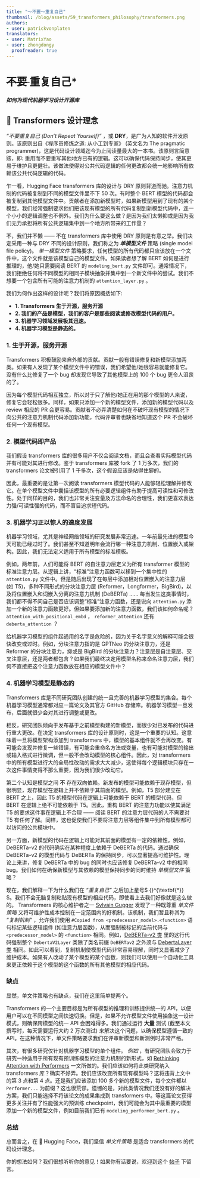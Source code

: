 ```yaml
---
title: "〜不要〜重复自己"
thumbnail: /blog/assets/59_transformers_philosophy/transformers.png
authors:
- user: patrickvonplaten
translators:
- user: MatrixYao
- user: zhongdongy
  proofreader: true
---
```


<h1>
	<del> 不要 </del> 重复自己*
	<h5><i> 如何为现代机器学习设计开源库 </i></h5>
</h1>


## 🤗 Transformers 设计理念

_“不要重复自己 (Don’t Repeat Yourself)”_ ，或 **DRY**，是广为人知的软件开发原则。该原则出自《程序员修炼之道: 从小工到专家》 (英文名为 The pragmatic programmer)，这是代码设计领域迄今为止阅读量最大的一本书。该原则言简意赅，即: 重用而不要重写其他地方已有的逻辑。这可以确保代码保持同步，使其更易于维护且更健壮。该做法使得对公共代码逻辑的任何更改都会统一地影响所有依赖该公共代码逻辑的代码。

乍一看，Hugging Face transformers 库的设计与 DRY 原则背道而驰。注意力机制的代码被复制到不同的模型文件里不下 50 次。有时整个 BERT 模型的代码都会被复制到其他模型文件中。贡献者在添加新模型时，如果新模型用到了现有的某个模型，我们经常强制要求他们把该现有模型的所有代码复制到新模型代码中，连一个小小的逻辑调整也不例外。我们为什么要这么做？是因为我们太懒抑或是因为我们无力承担将所有公共逻辑集中到一个地方所带来的工作量？

不，我们并不懒 —— 不在 transformers 库中使用 DRY 原则是有意之举。我们决定采用一种与 DRY 不同的设计原则，我们称之为 _**单模型文件**_ 策略 (single model file policy)。 _单一模型文件_ 策略要求，任何模型的所有代码都只应该放在一个文件中，这个文件就是该模型自己的模型文件。如果读者想了解 BERT 如何是进行推理的，他/她只需要阅读 BERT 的 `modeling_bert.py` 文件即可。通常情况下，我们拒绝任何将不同模型的相同子模块抽象并集中到一个新文件中的尝试。我们不想要一个包含所有可能的注意力机制的 `attention_layer.py` 。

我们为何作出这样的设计呢？我们将原因概括如下:

- **1. Transformers 生于开源，服务开源**
- **2. 我们的产品是模型，我们的客户是那些阅读或修改模型代码的用户。**
- **3. 机器学习领域发展极其迅速。**
- **4. 机器学习模型是静态的。**

### 1. 生于开源，服务开源

Transformers 积极鼓励来自外部的贡献。贡献一般有错误修复和新模型添加两类。如果有人发现了某个模型文件中的错误，我们希望他/她很容易就能修复它。没有什么比修复了一个 bug 却发现它导致了其他模型上的 100 个 bug 更令人沮丧的了。

因为每个模型代码相互独立，所以对于只了解他/她正在用的那个模型的人来说，修复它会轻松很多。同样，如果只添加一个新的模型文件，添加新的模型代码以及 review 相应的 PR 会更容易。贡献者不必弄清楚如何在不破坏现有模型的情况下向公共的注意力机制代码添加新功能，代码评审者也缺省地知道这个 PR 不会破坏任何一个现有模型。

### 2. 模型代码即产品

我们假设 transformers 库的很多用户不仅会阅读文档，而且会查看实际模型代码并有可能对其进行修改。鉴于 transformers 库被 fork 了 1 万多次，我们的 transformers 论文被引用了 1 千多次，这个假设应该是站得住脚的。

因此，最重要的是让第一次阅读 transformers 模型代码的人能够轻松理解并修改它。在单个模型文件中囊括该模型的所有必要逻辑组件有助于提高可读性和可修改性。处于同样的目的，我们也非常关注变量及方法命名的合理性，我们更喜欢表达力强/可读性强的代码，而不盲目追求短代码。

### 3. 机器学习正以惊人的速度发展

机器学习领域，尤其是神经网络领域的研究发展非常迅速。一年前最先进的模型今天可能已经过时了。我们甚至不知道明年会流行哪一种注意力机制、位置嵌入或架构。因此，我们无法定义适用于所有模型的标准模板。

例如，两年前，人们可能将 BERT 的自注意力层定义为所有 transformer 模型的标准注意力层。从逻辑上讲，“标准”注意力函数可以移到一个集中性的 `attention.py` 文件中。但是随后出现了在每层中添加相对位置嵌入的注意力层 (如 T5)，多种不同形式的分块注意力层 (Reformer，Longformer，BigBird)，以及将位置嵌入和词嵌入分离的注意力机制 (DeBERTa) …… 每当发生这类事情时，我们都不得不问自己是否应该调整“标准”注意力函数，还是说向 `attention.py` 添加一个新的注意力函数更好。但如果要添加新的注意力函数，我们该如何命名呢？ `attention_with_positional_embd` ， `reformer_attention` 还有 `deberta_attention` ？

给机器学习模型的组件起通用的名字是危险的，因为关于名字意义的解释可能会很快改变或过时。例如，分块注意力指的是 GPTNeo 的分块注意力，还是 Reformer 的分块注意力，抑或是 BigBird 的分块注意力？注意层是自注意层、交叉注意层，还是两者都包含？如果我们最终决定用模型名称来命名注意力层，我们何不直接把这个注意力函数放在相应的模型文件中？

### 4. 机器学习模型是静态的

Transformers 库是不同研究团队创建的统一且完善的机器学习模型的集合。每个机器学习模型通常都对应一篇论文及其官方 GitHub 存储库。机器学习模型一旦发布，后面就很少会对其进行调整或更改。

相反，研究团队倾向于发布基于之前模型构建的新模型，而很少对已发布的代码进行重大更改。在决定 transformers 库的设计原则时，这是一个重要的认知。这意味着一旦将模型架构添加到 transformers 中，模型的基本组件就不会再改变。有可能会发现并修复一些错误，有可能会重命名方法或变量，也有可能对模型的输出或输入格式进行微调，但一般不会改动模型的核心组件。因此，对 transformers 中的所有模型进行大的全局性改动的需求大大减少，这使得每个逻辑模块只存在一次这件事情变得不那么重要，因为我们很少改动它。

第二个认知是模型之间 **不** 存在双向依赖。新发布的模型可能依赖于现存模型，但很明显，现存模型在逻辑上并不依赖于其前面的模型。例如，T5 部分建立在 BERT 之上，因此 T5 的模型代码在逻辑上可能依赖于 BERT 的模型代码，但 BERT 在逻辑上绝不可能依赖于 T5。因此，重构 BERT 的注意力功能以使其满足 T5 的要求这件事在逻辑上不合理 —— 阅读 BERT 的注意力层代码的人不需要对 T5 有任何了解。同样，这也促使我们不要将注意力层等组件集中到所有模型都可以访问的公共模块中。

另一方面，新模型的代码在逻辑上可能对其前面的模型有一定的依赖性。例如，DeBERTa-v2 的代码确实在某种程度上依赖于 DeBERTa 的代码。通过确保 DeBERTa-v2 的模型代码与 DeBERTa 的保持同步，可以显著提高可维护性。理论上来讲，修复 DeBERTa 中的 bug 的同时也应该修复 DeBERTa-v2 中的相同 bug。我们如何在确保新模型与其依赖的模型保持同步的同时维持 _单模型文件_ 策略？

现在，我们解释一下为什么我们在 _“重复自己”_ 之后加上星号$ {}^{\textbf{*}} $。我们不会无脑复制粘贴现有模型的相应代码，即使看上去我们好像就是这么做的。 Transformers 的核心维护者之一 [Sylvain Gugger](https://github.com/sgugger) 发现了一种既尊重 _单文件策略_ 又将可维护性成本控制在一定范围内的好机制。该机制，我们暂且称其为 _“复制机制”_ ，允许我们使用 `#Copied from <predecessor_model>.<function>` 语句标记某些逻辑组件 (如注意力层函数)，从而强制被标记的当前代码与 `<predecessor_model>` 的 `<function>` 相同。例如，[DeBERTa-v2 类](https://github.com/huggingface/transformers/blob/21decb7731e998d3d208ec33e5b249b0a84c0a02/src/transformers/models/deberta_v2/modeling_deberta_v2.py#L325) 里的这行代码强制整个 `DebertaV2Layer` 类除了类名前缀 `DeBERTav2` 之外须与 [DebertaLayer 类](https://github.com/huggingface/transformers/blob/21decb7731e998d3d208ec33e5b249b0a84c0a02/src/transformers/models/deberta/modeling_deberta.py#L336) 相同。如此可以看到，复制机制使模型代码非常容易理解，同时又显著减少了维护成本。如果有人改动了某个模型的某个函数，则我们可以使用一个自动化工具来更正依赖于这个模型的这个函数的所有其他模型的相应代码。

### 缺点

显然，单文件策略也有缺点，我们在这里简单提两个。

Transformers 的一个主要目标是为所有模型的推理和训练提供统一的 API，以便用户可以在不同模型之间快速切换。但是，如果不允许模型文件使用抽象这一设计模式，则确保跨模型的统一 API 会困难得多。我们通过运行 **大量** 测试 (截至本文撰写时，每天需要运行大约 2 万次测试) 来解决这个问题，以确保模型遵循一致的 API。在这种情况下，单文件策略要求我们在评审新模型和新测例时非常严格。

其次，有很多研究仅针对机器学习模型的单个组件。 _例如_ ，有研究团队会致力于研究一种适用于所有现有预训练模型的注意力机制的新形式，如 [Rethinking Attention with Performers](https://arxiv.org/abs/2009.14794) 一文所做的。我们应该如何将此类研究纳入 transformers 库？确实不好弄。我们应该改变所有现有模型吗？这将违背上文中的第 3 点和第 4 点。还是我们应该添加 100 多个新的模型文件，每个文件都以 `Performer...` 为前缀？这也很荒谬。遗憾的是，对此类情况我们还没有好的解决方案，我们只能选择不将该论文的成果集成到 transformers 中。等这篇论文获得更多关注并有了性能强大的预训练 checkpoint，我们可能会为其中最重要的模型添加一个新的模型文件，例如目前我们已有 `modeling_performer_bert.py` 。

### 总结

总而言之，在 🤗 Hugging Face，我们坚信 _单文件策略_ 是适合 transformers 的代码设计理念。

你的想法如何？我们很想听听你的意见！如果你有话要说，欢迎到这个 [帖子](https://discuss.huggingface.co/t/repeat-yourself-transformers-design-philosophy/16483) 下留言。